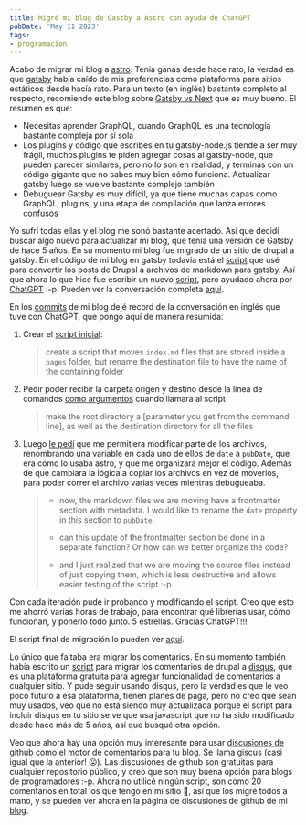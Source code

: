 ```yaml
---
title: Migré mi blog de Gastby a Astro con ayuda de ChatGPT
pubDate: 'May 11 2023'
tags:
- programacion
---
```


Acabo de migrar mi blog a [astro](https://astro.build/). Tenía ganas desde hace rato, la verdad es que [gatsby](https://github.com/jackbravo/gatsby-jackbravo) había caído de mis preferencias como plataforma para sitios estáticos desde hacía rato. Para un texto (en inglés) bastante completo al respecto, recomiendo este blog sobre [Gatsby vs Next](https://jaredpalmer.com/blog/gatsby-vs-nextjs) que es muy bueno. El resumen es que:

- Necesitas aprender GraphQL, cuando GraphQL es una tecnología bastante compleja por sí sola
- Los plugins y código que escribes en tu gatsby-node.js tiende a ser muy frágil, muchos plugins te piden agregar cosas al gatsby-node, que pueden parecer similares, pero no lo son en realidad, y terminas con un código gigante que no sabes muy bien cómo funciona. Actualizar gatsby luego se vuelve bastante complejo también
- Debuguear Gatsby es muy difícil, ya que tiene muchas capas como GraphQL, plugins, y una etapa de compilación que lanza errores confusos

Yo sufrí todas ellas y el blog me sonó bastante acertado. Así que decidí buscar algo nuevo para actualizar mi blog, que tenía una versión de Gatsby de hace 5 años. En su momento mi blog fue migrado de un sitio de drupal a gatsby. En el código de mi blog en gatsby todavía está el [script](https://github.com/jackbravo/gatsby-jackbravo/blob/master/src/scripts/import_posts.js) que usé para convertir los posts de Drupal a archivos de markdown para gatsby. Así que ahora lo que hice fue escribir un nuevo [script](https://github.com/jackbravo/jackbravo.github.io/blob/main/import_blog.py), pero ayudado ahora por [ChatGPT](https://openai.com/blog/chatgpt) :-p. Pueden ver la conversación completa [aquí](https://chat.openai.com/share/d66f5357-d435-4376-a432-17443757f41a).

En los [commits](https://github.com/jackbravo/jackbravo.github.io/commits/main/import_blog.py) de mi blog dejé record de la conversación en inglés que tuve con ChatGPT, que pongo aquí de manera resumida:

1. Crear el [script inicial](https://github.com/jackbravo/jackbravo.github.io/commit/6698a9f7b1edf5a1f8f7b9de439c51135ab4487a):

   > create a script that moves `index.md` files that are stored inside a `pages` folder, but rename the destination file to have the name of the containing folder

2. Pedir poder recibir la carpeta origen y destino desde la línea de comandos [como argumentos](https://github.com/jackbravo/jackbravo.github.io/commit/bd9d6190baa6e327a7ddc4fdfb196332f61431e5) cuando llamara al script

   > make the root directory a [parameter you get from the command line], as well as the destination directory for all the files

3. Luego [le pedí](https://github.com/jackbravo/jackbravo.github.io/commit/1bec4f32b2a8f18bf4f50967bf7fa96c62dc9713) que me permitiera modificar parte de los archivos, renombrando una variable en cada uno de ellos de `date` a `pubDate`, que era como lo usaba astro, y que me organizara mejor el código. Además de que cambiara la lógica a copiar los archivos en vez de moverlos, para poder correr el archivo varias veces mientras debugueaba.

   > - now, the markdown files we are moving have a frontmatter section with metadata. I would like to rename the `date` property in this section to `pubDate`
   >
   > - can this update of the frontmatter section be done in a separate function? Or how can we better organize the code?
   >
   > - and I just realized that we are moving the source files instead of just copying them, which is less destructive and allows easier testing of the script :-p

Con cada iteración pude ir probando y modificando el script. Creo que esto me ahorró varias horas de trabajo, para encontrar qué librerías usar, cómo funcionan, y ponerlo todo junto. 5 estrellas. Gracias ChatGPT!!!

El script final de migración lo pueden ver [aquí](https://github.com/jackbravo/jackbravo.github.io/blob/main/import_blog.py).

Lo único que faltaba era migrar los comentarios. En su momento también había escrito un [script](https://github.com/jackbravo/gatsby-jackbravo/blob/master/src/scripts/export_comments_disqus.js) para migrar los comentarios de drupal a [disqus](disqus.com/), que es una plataforma gratuita para agregar funcionalidad de comentarios a cualquier sitio. Y pude seguir usando disqus, pero la verdad es que le veo poco futuro a esa plataforma, tienen planes de paga, pero no creo que sean muy usados, veo que no está siendo muy actualizada porque el script para incluir disqus en tu sitio se ve que usa javascript que no ha sido modificado desde hace más de 5 años, así que busqué otra opción.

Veo que ahora hay una opción muy interesante para usar [discusiones de github](https://github.com/features/discussions) como el motor de comentarios para tu blog. Se llama [giscus](https://github.com/giscus/giscus) (casi igual que la anterior! 😛). Las discusiones de github son gratuitas para cualquier repositorio público, y creo que son muy buena opción para blogs de programadores :-p. Ahora no utilicé ningún script, son como 20 comentarios en total los que tengo en mi sitio 🙈, así que los migré todos a mano, y se pueden ver ahora en la página de discusiones de github de mi [blog](https://github.com/jackbravo/jackbravo.github.io/discussions).
